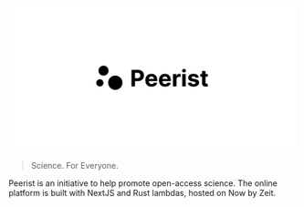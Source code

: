 ![Peerist](./images/social.png)

> Science. For Everyone.

Peerist is an initiative to help promote open-access science. The online platform is built with NextJS and Rust lambdas, hosted on Now by Zeit.
